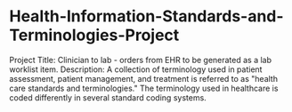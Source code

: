 # Health-Information-Standards-and-Terminologies-Project
Project Title: Clinician to lab - orders from EHR to be generated as a lab worklist item.  Description: A collection of terminology used in patient assessment, patient management, and treatment is referred to as "health care standards and terminologies." The terminology used in healthcare is coded differently in several standard coding systems. 
